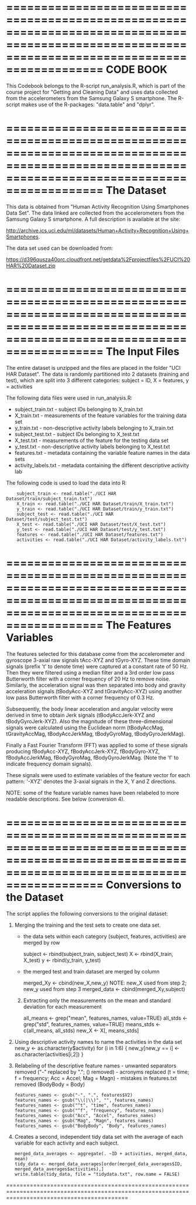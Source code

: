 ================================================================================================================================================
CODE BOOK
================================================================================================================================================
This Codebook belongs to the R-script run_analysis.R, which is part of the course project for "Getting and Cleaning Data" and uses data 
collected from the accelerometers from the Samsung Galaxy S smartphone. The R-script makes use of the R-packages: "data.table" and "dplyr". 

================================================================================================================================================
The Dataset
================================================================================================================================================

This data is obtained from "Human Activity Recognition Using Smartphones Data Set". The data linked are collected from the accelerometers from 
the Samsung Galaxy S smartphone. A full description is available at the site:

http://archive.ics.uci.edu/ml/datasets/Human+Activity+Recognition+Using+Smartphones.

The data set used can be downloaded from:

https://d396qusza40orc.cloudfront.net/getdata%2Fprojectfiles%2FUCI%20HAR%20Dataset.zip

================================================================================================================================================
The Input Files
================================================================================================================================================
The entire dataset is unzipped and the files are placed in the folder "UCI HAR Dataset". The data is randomly partitioned into 2 datasets 
(training and test), which are split into 3 different categories: subject = ID, X = features, y = activities

The following data files were used in run_analysis.R:

* subject_train.txt 	-	subject IDs belonging to X_train.txt
* X_train.txt 			-	measurements of the feature variables for the training data set
* y_train.txt 			-	non-descriptive activity labels belonging to X_train.txt
* subject_test.txt 		-	subject IDs belonging to X_test.txt
* X_test.txt 			-	measurements of the feature for the testing data set
* y_test.txt 			-	non-descriptive activity labels belonging to X_test.txt
* features.txt 			-	metadata containing the variable feature names in the data sets
* activity_labels.txt	-	metadata containing the different descriptive activity lab

The following code is used to load the data into R:

		subject_train <- read.table("./UCI HAR Dataset/train/subject_train.txt")
		X_train <- read.table("./UCI HAR Dataset/train/X_train.txt")
		y_train <- read.table("./UCI HAR Dataset/train/y_train.txt")
		subject_test <- read.table("./UCI HAR Dataset/test/subject_test.txt")
		X_test <- read.table("./UCI HAR Dataset/test/X_test.txt")
		y_test <- read.table("./UCI HAR Dataset/test/y_test.txt")
		features <- read.table("./UCI HAR Dataset/features.txt")
		activities <- read.table("./UCI HAR Dataset/activity_labels.txt")

================================================================================================================================================
The Features Variables
================================================================================================================================================
The features selected for this database come from the accelerometer and gyroscope 3-axial raw signals tAcc-XYZ and tGyro-XYZ. These time domain 
signals (prefix 't' to denote time) were captured at a constant rate of 50 Hz. Then they were filtered using a median filter and a 3rd order low 
pass Butterworth filter with a corner frequency of 20 Hz to remove noise. Similarly, the acceleration signal was then separated into body and 
gravity acceleration signals (tBodyAcc-XYZ and tGravityAcc-XYZ) using another low pass Butterworth filter with a corner frequency of 0.3 Hz.

Subsequently, the body linear acceleration and angular velocity were derived in time to obtain Jerk signals (tBodyAccJerk-XYZ and
tBodyGyroJerk-XYZ). Also the magnitude of these three-dimensional signals were calculated using the Euclidean norm (tBodyAccMag, tGravityAccMag, tBodyAccJerkMag, tBodyGyroMag, tBodyGyroJerkMag).

Finally a Fast Fourier Transform (FFT) was applied to some of these signals producing fBodyAcc-XYZ, fBodyAccJerk-XYZ, fBodyGyro-XYZ, 
fBodyAccJerkMag, fBodyGyroMag, fBodyGyroJerkMag. (Note the 'f' to indicate frequency domain signals).

These signals were used to estimate variables of the feature vector for each pattern:
'-XYZ' denotes the 3-axial signals in the X, Y and Z directions.

NOTE: some of the feature variable names have been relabeled to more readable descriptions. See below (conversion 4).

================================================================================================================================================
Conversions to the Dataset
================================================================================================================================================
The script applies the following conversions to the original dataset:

 1. Merging the training and the test sets to create one data set.
	- the data sets within each category (subject, features, activities) are merged by row
	
		subject <- rbind(subject_train, subject_test)
		X <- rbind(X_train, X_test)
		y <- rbind(y_train, y_test)

	- the merged test and train dataset are merged by column
	
		merged_Xy <- cbind(new_X,new_y) 				NOTE: new_X used from step 2; new_y used from step 3
		merged_data <- cbind(merged_Xy,subject)
	
	 2. Extracting only the measurements on the mean and standard deviation for each measurement
 
		all_means <- grep("mean", features_names, value=TRUE)
		all_stds <- grep("std", features_names, value=TRUE)
		means_stds <- c(all_means, all_stds)
		new_X <- X[, means_stds]
 
 3. Using descriptive activity names to name the activities in the data set 
		new_y <- as.character(y$activity)
		for (i in 1:6) {
		new_y[new_y == i] <- as.character(activities[i,2])
		}
 
 4. Relabeling of the descriptive feature names
		- unwanted separators removed ("-" replaced by "."; () removed)
		- acronyms replaced (t = time; f = frequency; Acc = Accel; Mag = Magn) 
		- mistakes in features.txt removed (BodyBody = Body)
		
		features_names <- gsub("-", ".", features$V2)
		features_names <- gsub("\\(|\\)", "", features_names)
		features_names <- gsub("^t", "time", features_names)
		features_names <- gsub("^f", "frequency", features_names)
		features_names <- gsub("Acc", "Accel", features_names)
		features_names <- gsub("Mag", "Magn", features_names)
		features_names <- gsub("BodyBody", "Body", features_names)
		
 5. Creates a second, independent tidy data set with the average of each variable for each activity and each subject.
	
		merged_data_averages <- aggregate(. ~ID + activities, merged_data, mean)
		tidy_data <- merged_data_averages[order(merged_data_averages$ID, merged_data_averages$activities),]
		write.table(tidy_data, file = "tidydata.txt", row.name = FALSE)
================================================================================================================================================
		
